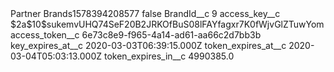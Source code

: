 <?xml version="1.0" encoding="UTF-8"?>
<CustomMetadata xmlns="http://soap.sforce.com/2006/04/metadata" xmlns:xsi="http://www.w3.org/2001/XMLSchema-instance" xmlns:xsd="http://www.w3.org/2001/XMLSchema">
    <label>Partner Brands1578394208577</label>
    <protected>false</protected>
    <values>
        <field>BrandId__c</field>
        <value xsi:type="xsd:string">9</value>
    </values>
    <values>
        <field>access_key__c</field>
        <value xsi:type="xsd:string">$2a$10$sukemvUHQ74SeF20B2JRKOfBuS08lFAYfagxr7K0fWjvGlZTuwYom</value>
    </values>
    <values>
        <field>access_token__c</field>
        <value xsi:type="xsd:string">6e73c8e9-f965-4a14-ad61-aa66c2d7bb3b</value>
    </values>
    <values>
        <field>key_expires_at__c</field>
        <value xsi:type="xsd:dateTime">2020-03-03T06:39:15.000Z</value>
    </values>
    <values>
        <field>token_expires_at__c</field>
        <value xsi:type="xsd:dateTime">2020-03-04T05:03:13.000Z</value>
    </values>
    <values>
        <field>token_expires_in__c</field>
        <value xsi:type="xsd:double">4990385.0</value>
    </values>
</CustomMetadata>
